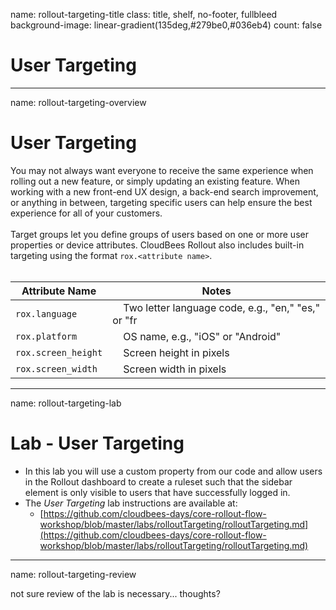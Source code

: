 name: rollout-targeting-title
class: title, shelf, no-footer, fullbleed
background-image: linear-gradient(135deg,#279be0,#036eb4)
count: false

# User Targeting

---
name: rollout-targeting-overview
# User Targeting

You may not always want everyone to receive the same experience when rolling out a new feature, or simply updating an existing feature. When working with a new front-end UX design, a back-end search improvement, or anything in between, targeting specific users can help ensure the best experience for all of your customers.
<br/>
<br/>
Target groups let you define groups of users based on one or more user properties or device attributes. CloudBees Rollout also includes built-in targeting using the format `rox.<attribute name>`.
<br/>
<br/>

Attribute Name | Notes
--- | ---
`rox.language` | &nbsp;&nbsp;&nbsp;&nbsp;Two letter language code, e.g., "en," "es," or "fr
`rox.platform` | &nbsp;&nbsp;&nbsp;&nbsp;OS name, e.g., "iOS" or "Android"
`rox.screen_height` | &nbsp;&nbsp;&nbsp;&nbsp;Screen height in pixels
`rox.screen_width` | &nbsp;&nbsp;&nbsp;&nbsp;Screen width in pixels

---
name: rollout-targeting-lab
# Lab - User Targeting

* In this lab you will use a custom property from our code and allow users in the Rollout dashboard to create a ruleset such that the sidebar element is only visible to users that have successfully logged in.
* The *User Targeting* lab instructions are available at:
  * [https://github.com/cloudbees-days/core-rollout-flow-workshop/blob/master/labs/rolloutTargeting/rolloutTargeting.md](https://github.com/cloudbees-days/core-rollout-flow-workshop/blob/master/labs/rolloutTargeting/rolloutTargeting.md)

---
name: rollout-targeting-review

not sure review of the lab is necessary... thoughts?
